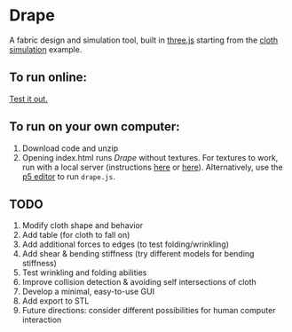 # Drape
A fabric design and simulation tool, built in [three.js](http://threejs.org/) starting from the [cloth simulation](http://threejs.org/examples/webgl_animation_cloth) example.

## To run online:

[Test it out.](https://cdn.rawgit.com/aatishb/drape/master/index.html)

## To run on your own computer:

1. Download code and unzip
2. Opening index.html runs *Drape* without textures. For textures to work, run with a local server (instructions [here](https://github.com/mrdoob/three.js/wiki/How-to-run-things-locally) or [here](https://github.com/processing/p5.js/wiki/Local-server)). Alternatively, use the [p5 editor](http://p5js.org/download/) to run `drape.js`.

## TODO

1. Modify cloth shape and behavior
2. Add table (for cloth to fall on)
3. Add additional forces to edges (to test folding/wrinkling)
4. Add shear & bending stiffness (try different models for bending stiffness)
5. Test wrinkling and folding abilities
6. Improve collision detection & avoiding self intersections of cloth
7. Develop a minimal, easy-to-use GUI
8. Add export to STL
9. Future directions: consider different possibilities for human computer interaction
